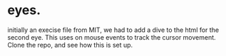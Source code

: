 # eyes.
initially an execise file from MIT, we had to add a dive to the html for the second eye.
This uses on mouse events to track the cursor movement. Clone the repo, and see how this is set up.
